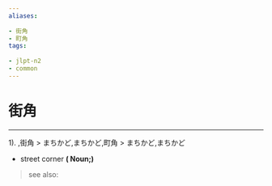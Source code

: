 ```yaml
---
aliases:
    
- 街角
- 町角
tags:
    
- jlpt-n2
- common
---
```


# 街角
---
1).
,街角 > まちかど,まちかど,町角 > まちかど,まちかど

- street corner
**( Noun;)**
> see also: 
            